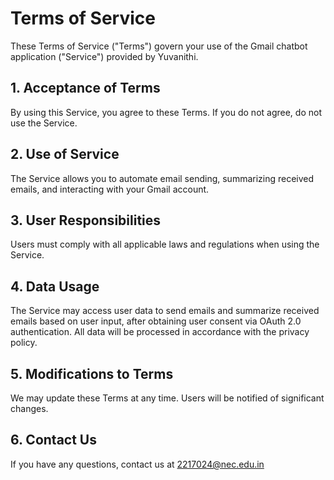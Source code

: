 # Terms of Service

These Terms of Service ("Terms") govern your use of the Gmail chatbot application ("Service") provided by Yuvanithi.

## 1. Acceptance of Terms
By using this Service, you agree to these Terms. If you do not agree, do not use the Service.

## 2. Use of Service
The Service allows you to automate email sending, summarizing received emails, and interacting with your Gmail account.

## 3. User Responsibilities
Users must comply with all applicable laws and regulations when using the Service.

## 4. Data Usage
The Service may access user data to send emails and summarize received emails based on user input, after obtaining user consent via OAuth 2.0 authentication. All data will be processed in accordance with the privacy policy.


## 5. Modifications to Terms
We may update these Terms at any time. Users will be notified of significant changes.

## 6. Contact Us
If you have any questions, contact us at 2217024@nec.edu.in 
